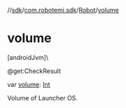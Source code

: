 //[sdk](../../../index.md)/[com.robotemi.sdk](../index.md)/[Robot](index.md)/[volume](volume.md)

# volume

[androidJvm]\

@get:CheckResult

var [volume](volume.md): [Int](https://kotlinlang.org/api/latest/jvm/stdlib/kotlin/-int/index.html)

Volume of Launcher OS.
